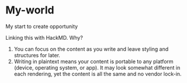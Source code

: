 # My-world
My start to create opportunity

Linking this with HackMD. Why?
1. You can focus on the content as you write and leave styling and structures for later.
2. Writing in plaintext means your content is portable to any platform (device, operating system, or app). It may look somewhat different in each rendering, yet the content is all the same and no vendor lock-in.
